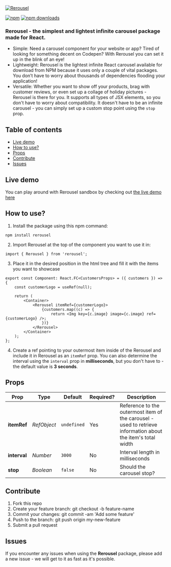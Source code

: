 <a href="https://rerousel.netlify.app/">
<picture>
  <source media="(prefers-color-scheme: dark)" srcset="https://github.com/aexol-studio/rerousel-react-carousel/blob/ffa8b18fb54751bc09377eedbb72d29f29c8e6ee/src/__sandbox__/assets/images/RerouselLogoDark.svg">
  <source media="(prefers-color-scheme: light)" srcset="https://github.com/aexol-studio/rerousel-react-carousel/blob/ffa8b18fb54751bc09377eedbb72d29f29c8e6ee/src/__sandbox__/assets/images/RerouselLogoLight.svg">
  <img alt="Rerousel">    
</picture>
</a>

[![npm](https://img.shields.io/npm/v/rerousel.svg?style=flat-square)](https://www.npmjs.com/package/rerousel) [ ![npm downloads](https://img.shields.io/npm/dt/rerousel.svg?style=flat-square)](https://www.npmjs.com/package/rerousel)

### Rerousel - the simplest and lightest infinite carousel package made for React.
 - Simple: Need a carousel component for your website or app? Tired of looking for something decent on Codepen? With Rerousel you can set it up in the blink of an eye!
 - Lightweight: Rerousel is the lightest infinite React carousel available for download from NPM because it uses only a couple of vital packages. You don’t have to worry about thousands of dependencies flooding your application!
 - Versatile: Whether you want to show off your products, brag with customer reviews, or even set up a collage of holiday pictures - Rerousel is there for you.
It supports all types of JSX elements, so you don't have to worry about compatibility. It doesn't have to be an infinite carousel - you can simply set up a custom stop point using the `stop` prop.

## Table of contents

-   [Live demo](#live-demo)
-   [How to use?](#how-to-use)
-   [Props](#props)
-   [Contribute](#contribute)
-   [Issues](#issues)

## Live demo

You can play around with Rerousel sandbox by checking out [the live demo here](https://rerousel.netlify.app/)

## How to use?

1. Install the package using this npm command:

```
npm install rerousel
```

2. Import Rerousel at the top of the component you want to use it in:

```tsx
import { Rerousel } from 'rerousel';
```

3. Place it in the desired position in the html tree and fill it with the items you want to showcase

```tsx
export const Component: React.FC<CustomersProps> = ({ customers }) => {
    const customerLogo = useRef(null);

    return (
        <Container>
            <Rerousel itemRef={customerLogo}>
                {customers.map((c) => {
                    return <Img key={c.image} image={c.image} ref={customerLogo} />;
                })}
            </Rerousel>
        </Container>
    );
};
```

4. Create a ref pointing to your outermost item inside of the Rerousel and include it in Rerousel as an `itemRef` prop.
   You can also determine the interval using the `interval` prop in **milliseconds**, but you don't have to - the default value is **3 seconds**.

## Props

| Prop         | Type                     | Default     | Required? | Description                                                                                   |
| ------------ | ------------------------ | ----------- | --------- | --------------------------------------------------------------------------------------------- |
| **itemRef**  | _RefObject<HTMLElement>_ | `undefined` | Yes       | Reference to the outermost item of the carousel - used to retrieve information about the item's total width |
| **interval** | _Number_                 | `3000`      | No        | Interval length in milliseconds                                                               |
| **stop**     | _Boolean_                | `false`     | No        | Should the carousel stop?                                                                     |

## Contribute

1.  Fork this repo
2.  Create your feature branch: git checkout -b feature-name
3.  Commit your changes: git commit -am 'Add some feature'
4.  Push to the branch: git push origin my-new-feature
5.  Submit a pull request

## Issues

If you encounter any issues when using the **Rerousel** package, please add a new issue - we will get to it as fast as it's possible.
